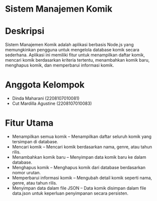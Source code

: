 # Sistem Manajemen Komik

# Deskripsi
Sistem Manajemen Komik adalah aplikasi berbasis Node.js yang memungkinkan pengguna untuk mengelola database komik secara sederhana. Aplikasi ini memiliki fitur untuk menampilkan daftar komik, mencari komik berdasarkan kriteria tertentu, menambahkan komik baru, menghapus komik, dan memperbarui informasi komik.

# Anggota Kelompok

* Dinda Maharani (2208107010081)
* Cut Mardilla Agustine (2208107010083)

# Fitur Utama
* Menampilkan semua komik – Menampilkan daftar seluruh komik yang tersimpan di database.
* Mencari komik – Mencari komik berdasarkan nama, genre, atau tahun rilis.
* Menambahkan komik baru – Menyimpan data komik baru ke dalam database.
* Menghapus komik – Menghapus komik dari database berdasarkan nomor urutan.
* Memperbarui informasi komik – Mengubah detail komik seperti nama, genre, atau tahun rilis.
* Menyimpan data dalam file JSON – Data komik disimpan dalam file data.json untuk keperluan penyimpanan secara persisten.
